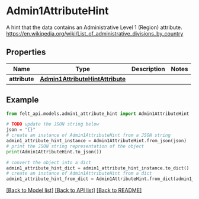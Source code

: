 # Admin1AttributeHint

A hint that the data contains an Administrative Level 1 (Region) attribute. https://en.wikipedia.org/wiki/List_of_administrative_divisions_by_country

## Properties

Name | Type | Description | Notes
------------ | ------------- | ------------- | -------------
**attribute** | [**Admin1AttributeHintAttribute**](Admin1AttributeHintAttribute.md) |  | 

## Example

```python
from felt_api.models.admin1_attribute_hint import Admin1AttributeHint

# TODO update the JSON string below
json = "{}"
# create an instance of Admin1AttributeHint from a JSON string
admin1_attribute_hint_instance = Admin1AttributeHint.from_json(json)
# print the JSON string representation of the object
print(Admin1AttributeHint.to_json())

# convert the object into a dict
admin1_attribute_hint_dict = admin1_attribute_hint_instance.to_dict()
# create an instance of Admin1AttributeHint from a dict
admin1_attribute_hint_from_dict = Admin1AttributeHint.from_dict(admin1_attribute_hint_dict)
```
[[Back to Model list]](../README.md#documentation-for-models) [[Back to API list]](../README.md#documentation-for-api-endpoints) [[Back to README]](../README.md)


